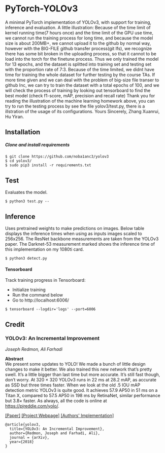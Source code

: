 # PyTorch-YOLOv3
A minimal PyTorch implementation of YOLOv3, with support for training, inference and evaluation.
A little illustration:
    Because of the time limit of kernel running time(7 hours once) and the time limit of the GPU use time, we cannot run the training process for long time, and because the model size is about 200MB+, we cannot upload it to the github by normal way, however with the BIG-FILE github transfer process(git lfs), we recognize there has some bit broken in the uploading process, so that it cannot to be load into the torch for the finetune process.
    Thus we only trained the model for 13 epochs, and the dataset is splitted into training set and testing set with the proportion rate of 7:3.
    Because of the time limited, we didnt have time for training the whole dataset for further testing by the course TAs. 
    If more time given and we can deal with the problem of big-size file transer to github Inc, we can try to train the dataset with a total epochs of 100, and we will check the process of training by looking out tensorboard to find the best model (check f1-score, mAP, precision and recall rate)
    Thank you for reading the illustration of the machine learning homework above, you can try to run the testing process by see the file yolov3/test.py, there is a illstration of the usage of its configurations.
    Yours Sincerely, Zhang Xuanrui, Hu Yiran.

## Installation
##### Clone and install requirements
    $ git clone https://github.com/noba1anc3/yolov3
    $ cd yolov3/
    $ sudo pip3 install -r requirements.txt
    
## Test
Evaluates the model.

    $ python3 test.py --

## Inference
Uses pretrained weights to make predictions on images. Below table displays the inference times when using as inputs images scaled to 256x256. The ResNet backbone measurements are taken from the YOLOv3 paper. The Darknet-53 measurement marked shows the inference time of this implementation on my 1080ti card.

    $ python3 detect.py

#### Tensorboard
Track training progress in Tensorboard:
* Initialize training
* Run the command below
* Go to http://localhost:6006/

```
$ tensorboard --logdir='logs' --port=6006
```

## Credit

### YOLOv3: An Incremental Improvement
_Joseph Redmon, Ali Farhadi_ <br>

**Abstract** <br>
We present some updates to YOLO! We made a bunch
of little design changes to make it better. We also trained
this new network that’s pretty swell. It’s a little bigger than
last time but more accurate. It’s still fast though, don’t
worry. At 320 × 320 YOLOv3 runs in 22 ms at 28.2 mAP,
as accurate as SSD but three times faster. When we look
at the old .5 IOU mAP detection metric YOLOv3 is quite
good. It achieves 57.9 AP50 in 51 ms on a Titan X, compared
to 57.5 AP50 in 198 ms by RetinaNet, similar performance
but 3.8× faster. As always, all the code is online at
https://pjreddie.com/yolo/.

[[Paper]](https://pjreddie.com/media/files/papers/YOLOv3.pdf) [[Project Webpage]](https://pjreddie.com/darknet/yolo/) [[Authors' Implementation]](https://github.com/pjreddie/darknet)

```
@article{yolov3,
  title={YOLOv3: An Incremental Improvement},
  author={Redmon, Joseph and Farhadi, Ali},
  journal = {arXiv},
  year={2018}
}
```
